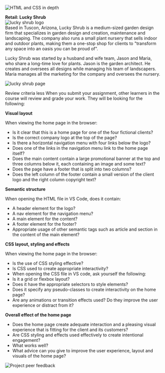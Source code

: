 ![HTML and CSS in depth](https://user-images.githubusercontent.com/36702039/210840651-748f2f8d-90a7-4ae3-b22e-0bdfce587cf2.png)

**Retail: Lucky Shrub**
<br>
![lucky shrub logo](https://user-images.githubusercontent.com/36702039/210842937-3d6be2d9-36f0-4db4-9377-5f07f33fe463.png)
<br>
Based in Tuscon, Arizona, Lucky Shrub is a medium-sized garden design firm that specializes in garden design and creation, maintenance and landscaping. The company also runs a small plant nursery that sells indoor and outdoor plants, making them a one-stop shop for clients to "transform any space into an oasis you can be proud of".

Lucky Shrub was started by a husband and wife team, Jason and Maria, who share a long-time love for plants. Jason is the garden architect. He creates and oversees all designs while managing his team of landscapers. Maria manages all the marketing for the company and oversees the nursery.
<br>

![lucky shrub page](https://user-images.githubusercontent.com/36702039/210843422-ef8e8919-9058-499b-ad69-0be953ccc4f0.png)

Review criteria
less 
When you submit your assignment, other learners in the course will review and grade your work. They will be looking for the following:

**Visual layout**

When viewing the home page in the browser:

- Is it clear that this is a home page for one of the four fictional clients?
- Is the correct company logo at the top of the page?
- Is there a horizontal navigation menu with four links below the logo?
- Does one of the links in the navigation menu link to the home page itself?
- Does the main content contain a large promotional banner at the top and three columns below it, each containing an image and some text?
- Does the page have a footer that is split into two columns?
- Does the left column of the footer contain a small version of the client logo and the right column copyright text?

**Semantic structure**

When opening the HTML file in VS Code, does it contain:

- A header element for the logo?
- A nav element for the navigation menu?
- A main element for the content?
- A footer element for the footer?
- Appropriate usage of other semantic tags such as article and section in the content of the main element?

**CSS layout, styling and effects**

When viewing the home page in the browser:

- Is the use of CSS styling effective?
- Is CSS used to create appropriate interactivity?
- When opening the CSS file in VS code, ask yourself the following:
- Is it a grid or flexbox layout?
- Does it have the appropriate selectors to style elements?
- Does it specify any pseudo-classes to create interactivity on the home page?
- Are any animations or transition effects used? Do they improve the user experience or distract from it?

**Overall effect of the home page**

- Does the home page create adequate interaction and a pleasing visual experience that is fitting for the client and its customers? 
- Are CSS styling and effects used effectively to create intentional engagement? 
- What works well? 
- What advice can you give to improve the user experience, layout and visuals of the home page?

![Project peer feedback](https://user-images.githubusercontent.com/36702039/210840317-8bb831db-57c3-4db4-959d-5d0b68acc105.png)
